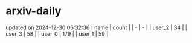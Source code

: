 # arxiv-daily
updated on 2024-12-30 06:32:36
| name | count |
| - | - |
| user_2 | 34 |
| user_3 | 58 |
| user_0 | 179 |
| user_1 | 59 |
